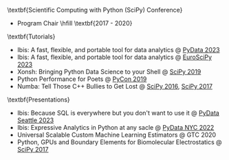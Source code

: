 \textbf{Scientific Computing with Python (SciPy) Conference}

- Program Chair \hfill \textbf{2017 - 2020}

\textbf{Tutorials}

- Ibis: A fast, flexible, and portable tool for data analytics @ [PyData
  2023](https://www.youtube.com/watch?v=TyopbrmlZx8)
- Ibis: A fast, flexible, and portable tool for data analytics @ [EuroSciPy
  2023](https://www.youtube.com/watch?v=tkejUD5Uq40)
- Xonsh: Bringing Python Data Science to your Shell @ [SciPy
  2019](https://www.youtube.com/watch?v=ujo9sbqHFqw)
- Python Performance for Poets @ [PyCon 2019](https://us.pycon.org/2019/schedule/presentation/366/)
- Numba: Tell Those C++ Bullies to Get Lost @ [SciPy 2016](https://www.youtube.com/watch?v=SzBi3xdEF2Y), [SciPy 2017](https://www.youtube.com/watch?v=1AwG0T4gaO0)

\textbf{Presentations}

- Ibis: Because SQL is everywhere but you don't want to use it @ [PyData Seattle
  2023](https://www.youtube.com/watch?v=en7sY3XKFk0)
- Ibis: Expressive Analytics in Python at any sacle @ [PyData NYC
  2022](https://www.youtube.com/watch?v=XdZklxTbCEA)
- Universal Scalable Custom Machine Learning Estimators @ GTC 2020
- Python, GPUs and Boundary Elements for Biomolecular Electrostatics @ [SciPy 2017](https://www.youtube.com/watch?v=Jpg0L_7-mlI)
